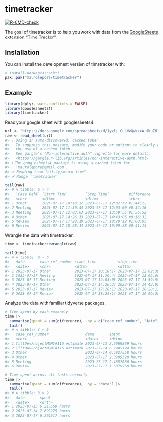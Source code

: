 
<!-- README.md is generated from README.Rmd. Please edit that file -->

# timetracker

<!-- badges: start -->

[![R-CMD-check](https://github.com/maurolepore/timetracker/actions/workflows/R-CMD-check.yaml/badge.svg)](https://github.com/maurolepore/timetracker/actions/workflows/R-CMD-check.yaml)
<!-- badges: end -->

The goal of timetracker is to help you work with data from the
[GoogleSheets extension “Time
Tracker”](https://workspace.google.com/marketplace/app/time_tracker/182790105381).

## Installation

You can install the development version of timetracker with:

``` r
# install.packages("pak")
pak::pak("maurolepore/timetracker")
```

## Example

``` r
library(dplyr, warn.conflicts = FALSE)
library(googlesheets4)
library(timetracker)
```

Read your google sheet with googlesheets4.

``` r
url <- "https://docs.google.com/spreadsheets/d/1yz1j_CuLVwQwkzxW_6kuZH1mCEWuD-n-rCy70aORyc0/edit?usp=sharing"
raw <- read_sheet(url)
#> ! Using an auto-discovered, cached token.
#>   To suppress this message, modify your code or options to clearly consent to
#>   the use of a cached token.
#>   See gargle's "Non-interactive auth" vignette for more details:
#>   <https://gargle.r-lib.org/articles/non-interactive-auth.html>
#> ℹ The googlesheets4 package is using a cached token for
#>   'maurolepore@gmail.com'.
#> ✔ Reading from "bit.ly/mauro-time".
#> ✔ Range 'timetracker'.

tail(raw)
#> # A tibble: 6 × 4
#>   `Case Ref#` `Start Time`        `Stop Time`         Difference
#>   <chr>       <dttm>              <dttm>              <chr>     
#> 1 Other       2023-07-17 10:18:17 2023-07-17 12:02:39 01:44:22  
#> 2 Meeting     2023-07-17 11:30:44 2023-07-17 12:03:00 00:32:16  
#> 3 Meeting     2023-07-17 12:03:03 2023-07-17 13:59:55 01:56:52  
#> 4 Other       2023-07-17 14:26:33 2023-07-17 14:43:05 00:16:32  
#> 5 Review      2023-07-17 17:28:10 2023-07-17 18:28:12 01:00:03  
#> 6 Review      2023-07-17 18:28:14 2023-07-17 19:09:28 00:41:14
```

Wrangle the data with timetracker.

``` r
time <- timetracker::wrangle(raw)

tail(time)
#> # A tibble: 6 × 5
#>   date       case_ref_number start_time          stop_time           difference 
#>   <date>     <chr>           <dttm>              <dttm>              <drtn>     
#> 1 2023-07-17 Other           2023-07-17 10:18:17 2023-07-17 12:02:39 1.7394133 …
#> 2 2023-07-17 Meeting         2023-07-17 11:30:44 2023-07-17 12:03:00 0.5378278 …
#> 3 2023-07-17 Meeting         2023-07-17 12:03:03 2023-07-17 13:59:55 1.9478808 …
#> 4 2023-07-17 Other           2023-07-17 14:26:33 2023-07-17 14:43:05 0.2754378 …
#> 5 2023-07-17 Review          2023-07-17 17:28:10 2023-07-17 18:28:12 1.0007322 …
#> 6 2023-07-17 Review          2023-07-17 18:28:14 2023-07-17 19:09:28 0.6872436 …
```

Analyze the data with familiar tidyverse packages.

``` r
# Time spent by task recently
time |>
  summarise(spent = sum(difference), .by = c("case_ref_number", "date")) |> 
  tail()
#> # A tibble: 6 × 3
#>   case_ref_number                 date       spent          
#>   <chr>                           <date>     <drtn>         
#> 1 TiltDevProjectMGMT#115 estimate 2023-07-13 2.9069869 hours
#> 2 TiltDevProjectMGMT#115 estimate 2023-07-14 6.9995194 hours
#> 3 Other                           2023-07-14 0.6927558 hours
#> 4 Other                           2023-07-17 2.0909328 hours
#> 5 Meeting                         2023-07-17 2.4857086 hours
#> 6 Review                          2023-07-17 1.6879758 hours

# Time spent across all tasks recently
time |>
  summarise(spent = sum(difference), .by = "date") |> 
  tail()
#> # A tibble: 3 × 2
#>   date       spent         
#>   <date>     <drtn>        
#> 1 2023-07-13 6.215569 hours
#> 2 2023-07-14 7.692275 hours
#> 3 2023-07-17 6.264617 hours
```
